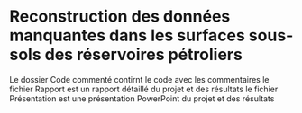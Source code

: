 # Reconstruction des données manquantes dans les surfaces sous-sols des réservoires pétroliers

Le dossier Code commenté contirnt le code avec les commentaires 
le fichier Rapport est un rapport détaillé du projet et des résultats
le fichier Présentation est une présentation PowerPoint du projet et des résultats
